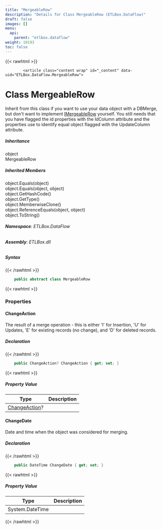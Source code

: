 ```yaml
---
title: "MergeableRow"
description: "Details for Class MergeableRow (ETLBox.DataFlow)"
draft: false
images: []
menu:
  api:
    parent: "etlbox.dataflow"
weight: 10193
toc: false
---
```


{{< rawhtml >}}

            <article class="content wrap" id="_content" data-uid="ETLBox.DataFlow.MergeableRow">
  <h1 id="ETLBox_DataFlow_MergeableRow" data-uid="ETLBox.DataFlow.MergeableRow" class="text-break">Class MergeableRow
</h1>
  <div class="markdown level0 summary"><p>Inherit from this class if you want to use your data object with a DBMerge,
but don't want to implement <a class="xref" href="/api/etlbox.dataflow/imergeablerow">IMergeableRow</a> yourself.
You still needs that you have flagged the id properties with the IdColumn attribute
and the properties use to identify equal object flagged with the UpdateColumn attribute.</p>
</div>
  <div class="markdown level0 conceptual"></div>
  <div class="inheritance">
    <h5>Inheritance</h5>
    <div class="level0"><span class="xref">object</span></div>
    <div class="level1"><span class="xref">MergeableRow</span></div>
  </div>
  <div class="inheritedMembers">
    <h5>Inherited Members</h5>
    <div>
      <span class="xref">object.Equals(object)</span>
    </div>
    <div>
      <span class="xref">object.Equals(object, object)</span>
    </div>
    <div>
      <span class="xref">object.GetHashCode()</span>
    </div>
    <div>
      <span class="xref">object.GetType()</span>
    </div>
    <div>
      <span class="xref">object.MemberwiseClone()</span>
    </div>
    <div>
      <span class="xref">object.ReferenceEquals(object, object)</span>
    </div>
    <div>
      <span class="xref">object.ToString()</span>
    </div>
  </div>
<h6><strong>Namespace</strong>: ETLBox.DataFlow</h6>
  <h6><strong>Assembly</strong>: ETLBox.dll</h6>
  <h5 id="ETLBox_DataFlow_MergeableRow_syntax">Syntax</h5>
{{< /rawhtml >}}

```C#
    public abstract class MergeableRow
```

{{< rawhtml >}}
  <h3 id="properties">Properties
</h3>
  <a id="ETLBox_DataFlow_MergeableRow_ChangeAction_" data-uid="ETLBox.DataFlow.MergeableRow.ChangeAction*"></a>
  <h4 id="ETLBox_DataFlow_MergeableRow_ChangeAction" data-uid="ETLBox.DataFlow.MergeableRow.ChangeAction">ChangeAction</h4>
  <div class="markdown level1 summary"><p>The result of a merge operation - this is either 'I' for Insertion,
'U' for Updates, 'E' for existing records (no change), and 'D' for deleted records.</p>
</div>
  <div class="markdown level1 conceptual"></div>
  <h5 class="declaration">Declaration</h5>
{{< /rawhtml >}}

```C#
    public ChangeAction? ChangeAction { get; set; }
```

{{< rawhtml >}}
  <h5 class="propertyValue">Property Value</h5>
  <table class="table table-bordered table-striped table-condensed">
    <thead>
      <tr>
        <th>Type</th>
        <th>Description</th>
      </tr>
    </thead>
    <tbody>
      <tr>
        <td><a class="xref" href="/api/etlbox.dataflow/changeaction">ChangeAction</a>?</td>
        <td></td>
      </tr>
    </tbody>
  </table>
  <a id="ETLBox_DataFlow_MergeableRow_ChangeDate_" data-uid="ETLBox.DataFlow.MergeableRow.ChangeDate*"></a>
  <h4 id="ETLBox_DataFlow_MergeableRow_ChangeDate" data-uid="ETLBox.DataFlow.MergeableRow.ChangeDate">ChangeDate</h4>
  <div class="markdown level1 summary"><p>Date and time when the object was considered for merging.</p>
</div>
  <div class="markdown level1 conceptual"></div>
  <h5 class="declaration">Declaration</h5>
{{< /rawhtml >}}

```C#
    public DateTime ChangeDate { get; set; }
```

{{< rawhtml >}}
  <h5 class="propertyValue">Property Value</h5>
  <table class="table table-bordered table-striped table-condensed">
    <thead>
      <tr>
        <th>Type</th>
        <th>Description</th>
      </tr>
    </thead>
    <tbody>
      <tr>
        <td><span class="xref">System.DateTime</span></td>
        <td></td>
      </tr>
    </tbody>
  </table>

{{< /rawhtml >}}
